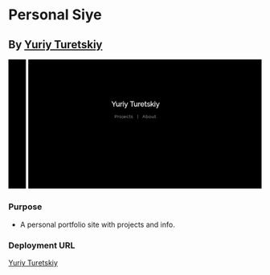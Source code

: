 # Personal Siye
## By [Yuriy Turetskiy](https://www.yuriyturetskiy.com)

![screenshot](./screenshot.png)

### Purpose
+ A personal portfolio site with projects and info.  

### Deployment URL
[Yuriy Turetskiy](https://www.yuriyturetskiy.com)
